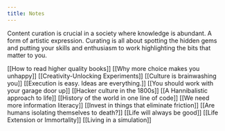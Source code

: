 ```yaml
---
title: Notes
---
```


Content curation is crucial in a society where knowledge is abundant. A form of artistic expression. Curating is all about spotting the hidden gems and putting your skills and enthusiasm to work highlighting the bits that matter to you.

[[How to read higher quality books]]
[[Why more choice makes you unhappy]]
[[Creativity-Unlocking Experiments]]
[[Culture is brainwashing you]]
[[Execution is easy. Ideas are everything.]]
[[You should work with your garage door up]]
[[Hacker culture in the 1800s]]
[[A Hannibalistic approach to life]]
[[History of the world in one line of code]]
[[We need more information literacy]]
[[Invest in things that eliminate friction]]
[[Are humans isolating themselves to death?]]
[[Life will always be good]]
[[Life Extension or Immortality]]
[[Living in a simulation]]
